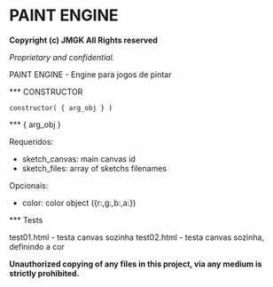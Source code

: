 # PAINT ENGINE

**Copyright (c) JMGK All Rights reserved**

_Proprietary and confidential._

PAINT ENGINE - Engine para jogos de pintar

*** CONSTRUCTOR

    constructor( { arg_obj } ) 

*** { arg_obj }

Requeridos:
- sketch_canvas: main canvas id
- sketch_files: array of sketchs filenames

Opcionais:
- color: color object ({r:,g:,b:,a:})

*** Tests

test01.html - testa canvas sozinha
test02.html - testa canvas sozinha, definindo a cor

**Unauthorized copying of any files in this project, via any medium is strictly prohibited.**